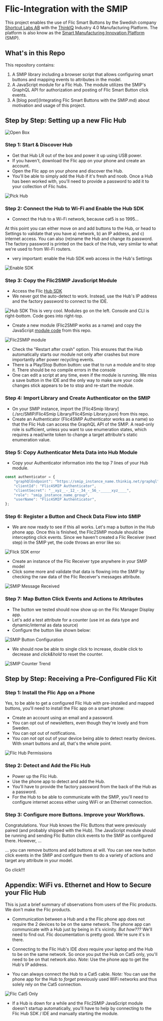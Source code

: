 # Flic-Integration with the SMIP

This project enables the use of Flic Smart Buttons by the Swedish company [Shortcut Labs AB](https://flic.io/) with the [ThinkIQ](https://www.thinkiq.com) Industry 4.0 Manufacturing Platform. The platform is also know as the [Smart Manufacturing Innovation Platform](https://www.cesmii.org/smip) (SMIP).

## What's in this Repo

This repository contains:
1) A SMIP library including a browser script that allows configuring smart buttons and mapping events to attributes in the model.
2) A JavaScript module for a Flic Hub. The module utilizes the SMIP's GraphQL API for authorization and posting of Flic Smart Button click events.
3) A [blog post](Integrating Flic Smart Buttons with the SMIP.md) about motivation and usage of this project.

## Step by Step: Setting up a new Flic Hub

![Open Box](./img/flic_open_box.png)

### Step 1: Start & Discover Hub

- Get that Hub LR out of the box and power it up using USB power.
- If you haven't, download the Flic app on your phone and create an account.
- Open the Flic app on your phone and discover the Hub.
- You'll be able to simply add the Hub if it's fresh and noob. Once a Hub has been worked with, you'll need to provide a password to add it to your collection of Flic hubs.

![Pick Hub](./img/flic_pick_hub.png)

### Step 2: Connect the Hub to Wi-Fi and Enable the Hub SDK

- Connect the Hub to a Wi-Fi network, because cat5 is so 1995...

At this point you can either move on and add buttons to the Hub, or head to Settings to validate that you have a) network, b) an IP address, and c) internet access. You can also (re)name the Hub and change its password. The factory password is printed on the back of the Hub, very similar to what we're used to from Wi-Fi routers.

- very important: enable the Hub SDK web access in the Hub's Settings
 
![Enable SDK](./img/flic_enable_sdk.png)

### Step 3: Copy the Flic2SMIP JavaScript Module

- Access the Flic [Hub SDK](https://hubsdk.flic.io/) 
- We never got the auto-detect to work. Instead, use the Hub's IP address and the factory password to connect to the IDE.

![Hub SDK](./img/flic_sdk_blank.png) This is very cool. Modules go on the left. Console and CLI is right-bottom. Code goes into right-top.
 
- Create a new module (Flic2SMIP works as a name) and copy the JavaScript [module code](./src/flic/main.js) from this repo.
 
![Flic2SMIP module](./img/flic_sdk_with_module.png)

- Check the "Restart after crash" option. This ensures that the Hub automatically starts our module not only after crashes but more importantly after power recycling events.
- There is a Play/Stop Button button: use that to run a module and to stop it. There should be no compile errors in the console
- One can edit a script at any time, even if the module is running. We miss a save button in the IDE and the only way to make sure your code changes stick appears to be to stop and re-start the module.

### Step 4: Import Library and Create Authenticator on the SMIP

- On your SMIP instance, import the [Flic4Smip library](./src/SMIP/Flic4Smip Library/Flic4Smip Library.json) from this repo.
- Create an Authenticator (Flic4SMIP Authenticator works as a name) so that the Flic Hub can access the GraphQL API of the SMIP. A read-only role is sufficient, unless you want to use enumeration states, which requires a read/write token to change a target attribute's static enumeration value.
### Step 5: Copy Authenticator Meta Data into Hub Module

- Copy your Authenticator information into the top 7 lines of your Hub module.

``` javascript
const authenticator = {
	"graphQlEndpoint": "https://smip_instance_name.thinkiq.net/graphql",
	"clientId": "Flic4SMIP Authenticator",
	"clientSecret": "__xyz__-_12_-_34_-_56_-_____xyz____",
	"role": "smip_instance_name_group",
	"userName": "Flic4SMIP Authenticator",
};
```

### Step 6: Register a Button and Check Data Flow into SMIP

- We are now ready to see if this all works. Let's map a button in the Hub phone app. Once this is finished, the Flic2SMIP module should be intercepting click events. Since we haven't created a Flic Receiver (next step) in the SMIP yet, the code throws an error like so:
 
![Flick SDK error](./img/flic_sdk_error.png)

- Create an instance of the Flic Receiver type anywhere in your SMIP model
- Click some more and validate that data is flowing into the SMIP by checking the raw data of the Flic Receiver's messages attribute.
 
![SMIP Message Received](./img/flic_smip_message_received.png)

### Step 7: Map Button Click Events and Actions to Attributes 

- The button we tested should now show up on the Flic Manager Display app.
- Let's add a test attribute for a counter (use int as data type and dynamic/internal as data source)
- Configure the button like shown below:
 
![SMIP Button Configuration](./img/flic_smip_configure_counter.png)

- We should now be able to single click to increase, double click to decrease and _click&hold_ to reset the counter.
 
![SMIP Counter Trend](./img/flic_smip_counter_trend.png)

## Step by Step: Receiving a Pre-Configured Flic Kit

### Step 1: Install the Flic App on a Phone

Yes, to be able to get a configured Flic Hub with pre-installed and mapped buttons, you'll need to install the Flic app on a smart phone:

- Create an account using an email and a password.
- You can opt out of newsletters, even though they're lovely and from Sweden.
- You can opt out of notifications.
- You _can not_ opt out of your device being able to detect nearby devices. With smart buttons and all, that's the whole point.

![Flic Hub Permissions](./img/flic_hub_permissions.png)
### Step 2: Detect and Add the Flic Hub

- Power up the Flic Hub.
- Use the phone app to detect and add the Hub.
- You'll have to provide the factory password from the back of the Hub as a password.
- For the Hub to be able to communicate with the SMIP, you'll need to configure internet access either using WiFi or an Ethernet connection.
### Step 3: Configure more Buttons. Improve your Workflows.

Congratulations. Your Hub knows the Flic Buttons that were previously paired (and probably shipped with the Hub). The JavaScript module should be running and sending Flic Button click events to the SMIP as configured there. However, ...

... you can remove buttons and add buttons at will. You can see new button click events in the SMIP and configure them to do a variety of actions and target any attribute in your model. 

Go click!!!

## Appendix: WiFi vs. Ethernet and How to Secure your Flic Hub

This is just a brief summary of observations from users of the Flic products. We don't make the Flic products.

- Communication between a Hub and a the Flic phone app does not require the 2 devices to be on the same network. The phone app can communicate with a Hub just by being in it's vicinity.
_But how???_ We'll need to find out. Flic documentation is pretty good. We're sure it's in there.

 - Connecting to the Flic Hub's IDE _does_ require your laptop and the Hub to be on the same network. So once you put the Hub on Cat5 only, you'll need to be on that network also.
 _Note:_ Use the phone app to get the Hub's IP address.

- You can always connect the Hub to a Cat5 cable.
_Note:_ You can use the phone app for the Hub to _forget_ previously used WiFi networks and thus solely rely on the Cat5 connection.

![Flic Cat5 Only](./img/flic_cat5_only.png)

- If a Hub is down for a while and the Flic2SMIP JavaScript module doesn't startup automatically, you'll have to help by connecting to the Flic Hub SDK / IDE and manually starting the module.